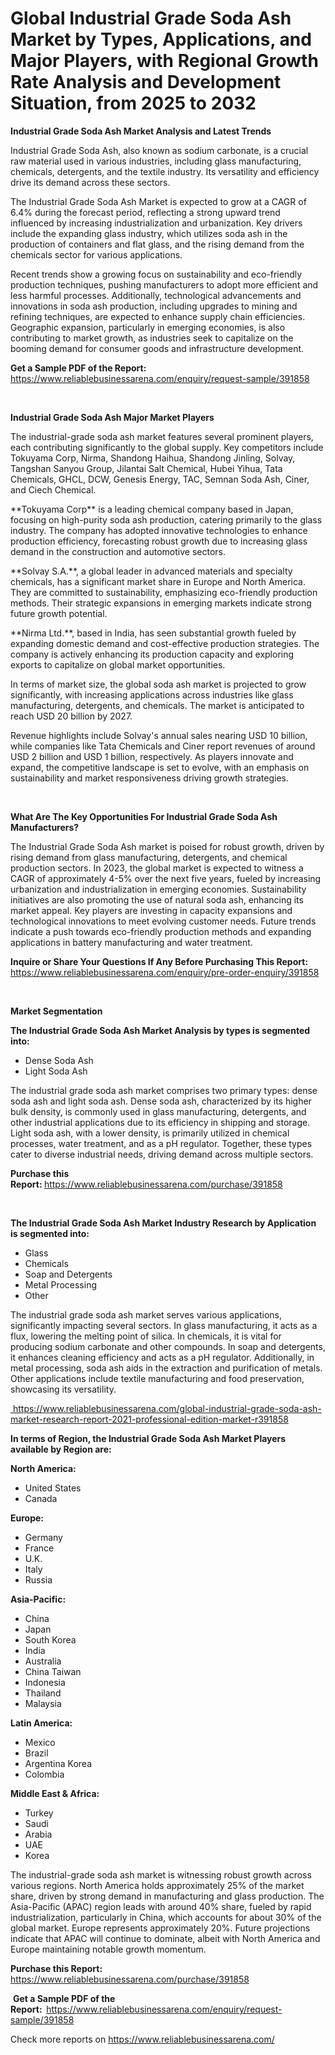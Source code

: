 <p><h1>Global Industrial Grade Soda Ash Market by Types, Applications, and Major Players, with Regional Growth Rate Analysis and Development Situation, from 2025 to 2032</h1></p><p><strong>Industrial Grade Soda Ash Market Analysis and Latest Trends</strong></p>
<p><p>Industrial Grade Soda Ash, also known as sodium carbonate, is a crucial raw material used in various industries, including glass manufacturing, chemicals, detergents, and the textile industry. Its versatility and efficiency drive its demand across these sectors. </p><p>The Industrial Grade Soda Ash Market is expected to grow at a CAGR of 6.4% during the forecast period, reflecting a strong upward trend influenced by increasing industrialization and urbanization. Key drivers include the expanding glass industry, which utilizes soda ash in the production of containers and flat glass, and the rising demand from the chemicals sector for various applications. </p><p>Recent trends show a growing focus on sustainability and eco-friendly production techniques, pushing manufacturers to adopt more efficient and less harmful processes. Additionally, technological advancements and innovations in soda ash production, including upgrades to mining and refining techniques, are expected to enhance supply chain efficiencies. Geographic expansion, particularly in emerging economies, is also contributing to market growth, as industries seek to capitalize on the booming demand for consumer goods and infrastructure development.</p></p>
<p><strong>Get a Sample PDF of the Report:&nbsp;</strong> <a href="https://www.reliablebusinessarena.com/enquiry/request-sample/391858?utm_campaign=1998&utm_medium=2&utm_source=Github&utm_content=ia&utm_term=16012025&utm_id=industrial-grade-soda-ash">https://www.reliablebusinessarena.com/enquiry/request-sample/391858</a></p>
<p>&nbsp;</p>
<p><strong>Industrial Grade Soda Ash Major Market Players</strong></p>
<p><p>The industrial-grade soda ash market features several prominent players, each contributing significantly to the global supply. Key competitors include Tokuyama Corp, Nirma, Shandong Haihua, Shandong Jinling, Solvay, Tangshan Sanyou Group, Jilantai Salt Chemical, Hubei Yihua, Tata Chemicals, GHCL, DCW, Genesis Energy, TAC, Semnan Soda Ash, Ciner, and Ciech Chemical.</p><p>**Tokuyama Corp** is a leading chemical company based in Japan, focusing on high-purity soda ash production, catering primarily to the glass industry. The company has adopted innovative technologies to enhance production efficiency, forecasting robust growth due to increasing glass demand in the construction and automotive sectors.</p><p>**Solvay S.A.**, a global leader in advanced materials and specialty chemicals, has a significant market share in Europe and North America. They are committed to sustainability, emphasizing eco-friendly production methods. Their strategic expansions in emerging markets indicate strong future growth potential.</p><p>**Nirma Ltd.**, based in India, has seen substantial growth fueled by expanding domestic demand and cost-effective production strategies. The company is actively enhancing its production capacity and exploring exports to capitalize on global market opportunities.</p><p>In terms of market size, the global soda ash market is projected to grow significantly, with increasing applications across industries like glass manufacturing, detergents, and chemicals. The market is anticipated to reach USD 20 billion by 2027.</p><p>Revenue highlights include Solvay's annual sales nearing USD 10 billion, while companies like Tata Chemicals and Ciner report revenues of around USD 2 billion and USD 1 billion, respectively. As players innovate and expand, the competitive landscape is set to evolve, with an emphasis on sustainability and market responsiveness driving growth strategies.</p></p>
<p>&nbsp;</p>
<p><strong>What Are The Key Opportunities For Industrial Grade Soda Ash Manufacturers?</strong></p>
<p><p>The Industrial Grade Soda Ash market is poised for robust growth, driven by rising demand from glass manufacturing, detergents, and chemical production sectors. In 2023, the global market is expected to witness a CAGR of approximately 4-5% over the next five years, fueled by increasing urbanization and industrialization in emerging economies. Sustainability initiatives are also promoting the use of natural soda ash, enhancing its market appeal. Key players are investing in capacity expansions and technological innovations to meet evolving customer needs. Future trends indicate a push towards eco-friendly production methods and expanding applications in battery manufacturing and water treatment.</p></p>
<p><strong>Inquire or Share Your Questions If Any Before Purchasing This Report:</strong> <a href="https://www.reliablebusinessarena.com/enquiry/pre-order-enquiry/391858?utm_campaign=1998&utm_medium=2&utm_source=Github&utm_content=ia&utm_term=16012025&utm_id=industrial-grade-soda-ash">https://www.reliablebusinessarena.com/enquiry/pre-order-enquiry/391858</a></p>
<p>&nbsp;</p>
<p><strong>Market Segmentation</strong></p>
<p><strong>The Industrial Grade Soda Ash Market Analysis by types is segmented into:</strong></p>
<p><ul><li>Dense Soda Ash</li><li>Light Soda Ash</li></ul></p>
<p><p>The industrial grade soda ash market comprises two primary types: dense soda ash and light soda ash. Dense soda ash, characterized by its higher bulk density, is commonly used in glass manufacturing, detergents, and other industrial applications due to its efficiency in shipping and storage. Light soda ash, with a lower density, is primarily utilized in chemical processes, water treatment, and as a pH regulator. Together, these types cater to diverse industrial needs, driving demand across multiple sectors.</p></p>
<p><strong>Purchase this Report:&nbsp;</strong><a href="https://www.reliablebusinessarena.com/purchase/391858?utm_campaign=1998&utm_medium=2&utm_source=Github&utm_content=ia&utm_term=16012025&utm_id=industrial-grade-soda-ash">https://www.reliablebusinessarena.com/purchase/391858</a></p>
<p>&nbsp;</p>
<p><strong>The Industrial Grade Soda Ash Market Industry Research by Application is segmented into:</strong></p>
<p><ul><li>Glass</li><li>Chemicals</li><li>Soap and Detergents</li><li>Metal Processing</li><li>Other</li></ul></p>
<p><p>The industrial grade soda ash market serves various applications, significantly impacting several sectors. In glass manufacturing, it acts as a flux, lowering the melting point of silica. In chemicals, it is vital for producing sodium carbonate and other compounds. In soap and detergents, it enhances cleaning efficiency and acts as a pH regulator. Additionally, in metal processing, soda ash aids in the extraction and purification of metals. Other applications include textile manufacturing and food preservation, showcasing its versatility.</p></p>
<p><a href="https://www.reliablebusinessarena.com/global-industrial-grade-soda-ash-market-research-report-2021-professional-edition-market-r391858?utm_campaign=1998&utm_medium=2&utm_source=Github&utm_content=ia&utm_term=16012025&utm_id=industrial-grade-soda-ash">&nbsp;https://www.reliablebusinessarena.com/global-industrial-grade-soda-ash-market-research-report-2021-professional-edition-market-r391858</a></p>
<p><strong>In terms of Region, the Industrial Grade Soda Ash Market Players available by Region are:</strong></p>
<p>
    <p> <strong> North America: </strong>
        <ul>
            <li>United States</li>
            <li>Canada</li>
        </ul>
        </p> 
    <p> <strong> Europe: </strong>
        <ul>
            <li>Germany</li>
            <li>France</li>
            <li>U.K.</li>
            <li>Italy</li>
            <li>Russia</li>
        </ul>
        </p> 
    <p> <strong> Asia-Pacific: </strong>
        <ul>
            <li>China</li>
            <li>Japan</li>
            <li>South Korea</li>
            <li>India</li>
            <li>Australia</li>
            <li>China Taiwan</li>
            <li>Indonesia</li>
            <li>Thailand</li>
            <li>Malaysia</li>
        </ul>
        </p> 
    <p> <strong> Latin America: </strong>
        <ul>
            <li>Mexico</li>
            <li>Brazil</li>
            <li>Argentina Korea</li>
            <li>Colombia</li>
        </ul>
        </p> 
    <p> <strong> Middle East & Africa: </strong>
        <ul>
            <li>Turkey</li>
            <li>Saudi</li>
            <li>Arabia</li>
            <li>UAE</li>
            <li>Korea</li>
        </ul>
    </p>
    </p>
<p><p>The industrial-grade soda ash market is witnessing robust growth across various regions. North America holds approximately 25% of the market share, driven by strong demand in manufacturing and glass production. The Asia-Pacific (APAC) region leads with around 40% share, fueled by rapid industrialization, particularly in China, which accounts for about 30% of the global market. Europe represents approximately 20%. Future projections indicate that APAC will continue to dominate, albeit with North America and Europe maintaining notable growth momentum.</p></p>
<p><strong>Purchase this Report: </strong><a href="https://www.reliablebusinessarena.com/purchase/391858?utm_campaign=1998&utm_medium=2&utm_source=Github&utm_content=ia&utm_term=16012025&utm_id=industrial-grade-soda-ash">https://www.reliablebusinessarena.com/purchase/391858</a></p>
<p>&nbsp;<strong>Get a Sample PDF of the Report:&nbsp;&nbsp;</strong><a href="https://www.reliablebusinessarena.com/enquiry/request-sample/391858?utm_campaign=1998&utm_medium=2&utm_source=Github&utm_content=ia&utm_term=16012025&utm_id=industrial-grade-soda-ash">https://www.reliablebusinessarena.com/enquiry/request-sample/391858</a></p>
<p><strong></strong></p>
<p>Check more reports on <a href="https://www.reliablebusinessarena.com/?utm_campaign=1998&utm_medium=2&utm_source=Github&utm_content=ia&utm_term=16012025&utm_id=industrial-grade-soda-ash">https://www.reliablebusinessarena.com/</a></p>